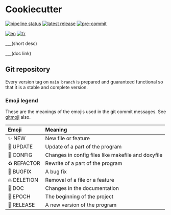 # Cookiecutter

[![pipeline status](https://___/badges/main/pipeline.svg)](https://___/-/commits/main)
[![latest release](https://___/-/badges/release.svg)](https://___/-/releases/permalink/latest)
[![pre-commit](https://img.shields.io/badge/pre--commit-enabled-brightgreen?logo=pre-commit)](https://github.com/pre-commit/pre-commit)

[![en](https://img.shields.io/badge/lang-en-red.svg)](README.md)
[![fr](https://img.shields.io/badge/lang-fr-yellow.svg)](README.fr.md)

___(short desc)

___(doc link)

## Git repository

Every version tag on `main branch` is prepared and guaranteed functional so that it is a stable and complete version.

### Emoji legend

These are the meanings of the emojis used in the git commit messages. See [gitmoji](https://gitmoji.dev/) also.

| Emoji              | Meaning                                            |
|:-------------------|:---------------------------------------------------|
| :sparkles: NEW     | New file or feature                                |
| :wrench: UPDATE    | Update of a part of the program                    |
| :hammer: CONFIG    | Changes in config files like makefile and doxyfile |
| :recycle: REFACTOR | Rewrite of a part of the program                   |
| :bug: BUGFIX       | A bug fix                                          |
| :fire: DELETION    | Removal of a file or a feature                     |
| :memo: DOC         | Changes in the documentation                       |
| :tada: EPOCH       | The beginning of the project                       |
| :rocket: RELEASE   | A new version of the program                       |
